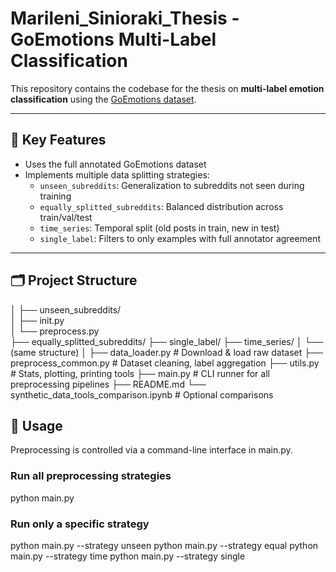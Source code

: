 # Marileni_Sinioraki_Thesis - GoEmotions Multi-Label Classification

This repository contains the codebase for the thesis on **multi-label emotion classification** using the [GoEmotions dataset](https://github.com/google-research/google-research/tree/master/goemotions).

---

## 🧠 Key Features

- Uses the full annotated GoEmotions dataset
- Implements multiple data splitting strategies:
  - `unseen_subreddits`: Generalization to subreddits not seen during training
  - `equally_splitted_subreddits`: Balanced distribution across train/val/test
  - `time_series`: Temporal split (old posts in train, new in test)
  - `single_label`: Filters to only examples with full annotator agreement

---

## 🗂️ Project Structure
│
├── unseen_subreddits/  
│ ├── init.py  
│ └── preprocess.py  
├── equally_splitted_subreddits/
├── single_label/
├── time_series/
│ └── (same structure)
│
├── data_loader.py # Download & load raw dataset
├── preprocess_common.py # Dataset cleaning, label aggregation
├── utils.py # Stats, plotting, printing tools
├── main.py # CLI runner for all preprocessing pipelines
├── README.md
└── synthetic_data_tools_comparison.ipynb # Optional comparisons

## 🚀 Usage

Preprocessing is controlled via a command-line interface in main.py.

### Run all preprocessing strategies
python main.py

### Run only a specific strategy
python main.py --strategy unseen
python main.py --strategy equal
python main.py --strategy time
python main.py --strategy single
